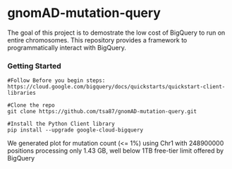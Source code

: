 # gnomAD-mutation-query
The goal of this project is to demostrate the low cost of BigQuery to run on entire chromosomes. This repository provides a framework to programmatically interact with BigQuery.

### Getting Started
```
#Follow Before you begin steps: https://cloud.google.com/bigquery/docs/quickstarts/quickstart-client-libraries

#Clone the repo
git clone https://github.com/tsa87/gnomAD-mutation-query.git

#Install the Python Client library
pip install --upgrade google-cloud-bigquery
```

We generated plot for mutation count (<= 1%) using Chr1 with 248900000 positions processing only 1.43 GB, well below 1TB free-tier limit offered by BigQuery
